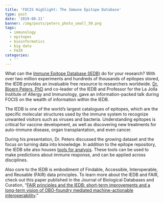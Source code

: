 ```yaml
---
title: 'FOCIS Highlight: The Immune Epitope Database'
type: post
date: '2019-08-21'
banner: /img/posts/peters_photo_small_50.png
tags:
  - immunology
  - epitopes
  - bioinformatics
  - big data
  - FAIR
categories:
  - ''
---
```

What can the [Immune Epitope Database (IEDB)](https://www.iedb.org/) do for your research? With over two million experiments and hundreds of thousands of epitopes stored, the IEDB provides an invaluable free resource to researchers worldwide. [Dr. Bjoern Peters, PhD](https://www.lji.org/faculty-research/labs/peters/#overview) and co-leader of the IEDB and Professor for the La Jolla Institute of Allergy and Immunology, gave an information-packed talk during FOCIS on the wealth of information within the IEDB.



The IEDB is one of the world’s largest catalogues of epitopes, which are the specific molecular structures used by the immune system to recognize unwanted visitors such as viruses and bacteria. Understanding epitopes is critical for vaccine development, as well as discovering new treatments for auto-immune disease, organ transplantation, and even cancer.



During his presentation, Dr. Peters discussed the growing dataset and the focus on turning data into knowledge. In addition to the epitope repository, the IEDB site also houses [tools for analysis](http://tools.iedb.org/main/). These tools can be used to make predictions about immune response, and can be applied across disciplines.



Also core to the IEDB is embodiment of Findable, Accessible, Interoperable, and Reusable (FAIR) data principles. To learn more about the IEDB and FAIR, check out this paper published in the Journal of Biological Databases and Curation, “[FAIR principles and the IEDB: short-term improvements and a long-term vision of OBO-foundry mediated machine-actionable interoperability](https://www.ncbi.nlm.nih.gov/pubmed/?term=fair+principles+and+the+iedb).”
